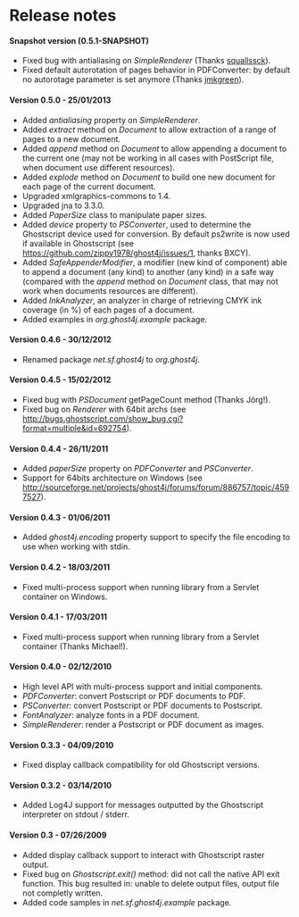 Release notes
=============

#### Snapshot version (0.5.1-SNAPSHOT)

* Fixed bug with antialiasing on *SimpleRenderer* (Thanks [squallssck](https://github.com/squallssck)).
* Fixed default autorotation of pages behavior in PDFConverter: by default no autorotage parameter is set anymore (Thanks [jmkgreen](https://github.com/jmkgreen)).

#### Version 0.5.0 - 25/01/2013

* Added *antialiasing* property on *SimpleRenderer*.
* Added *extract* method on *Document* to allow extraction of a range of pages to a new document.
* Added *append* method on *Document* to allow appending a document to the current one (may not be working in all cases with PostScript file, when document use different resources).
* Added *explode* method on *Document* to build one new document for each page of the current document.
* Upgraded xmlgraphics-commons to 1.4.
* Upgraded jna to 3.3.0.
* Added *PaperSize* class to manipulate paper sizes.
* Added *device* property to *PSConverter*, used to determine the Ghostscript device used for conversion. By default ps2write is now used if available in Ghostscript (see https://github.com/zippy1978/ghost4j/issues/1, thanks BXCY).
* Added *SafeAppenderModifier*, a modifier (new kind of component) able to append a document (any kind) to another (any kind) in a safe way (compared with the *append* method on *Document* class, that may not work when documents resources are different).
* Added *InkAnalyzer*, an analyzer in charge of retrieving CMYK ink coverage (in %) of each pages of a document.
* Added examples in *org.ghost4j.example* package.

#### Version 0.4.6 - 30/12/2012

* Renamed package *net.sf.ghost4j* to *org.ghost4j*.

#### Version 0.4.5 - 15/02/2012

* Fixed bug with *PSDocument* getPageCount method (Thanks Jörg!).
* Fixed bug on *Renderer* with 64bit archs (see http://bugs.ghostscript.com/show_bug.cgi?format=multiple&id=692754).
  
#### Version 0.4.4 - 26/11/2011

* Added *paperSize* property on *PDFConverter* and *PSConverter*.
* Support for 64bits architecture on Windows (see http://sourceforge.net/projects/ghost4j/forums/forum/886757/topic/4597527).

#### Version 0.4.3 - 01/06/2011

* Added *ghost4j.encoding* property support to specify the file encoding to use when working with stdin.
 
#### Version 0.4.2 - 18/03/2011

* Fixed multi-process support when running library from a Servlet container on Windows.

#### Version 0.4.1 - 17/03/2011

* Fixed multi-process support when running library from a Servlet container (Thanks Michael!).
  
#### Version 0.4.0 - 02/12/2010

* High level API with multi-process support and initial components.
* *PDFConverter*: convert Postscript or PDF documents to PDF.
* *PSConverter*: convert Postscript or PDF documents to Postscript.
* *FontAnalyzer*: analyze fonts in a PDF document.
* *SimpleRenderer*: render a Postscript or PDF document as images.
  
#### Version 0.3.3 - 04/09/2010

* Fixed display callback compatibility for old Ghostscript versions.

#### Version 0.3.2 - 03/14/2010

* Added Log4J support for messages outputted by the Ghostscript interpreter on stdout / stderr.

#### Version 0.3 - 07/26/2009

* Added display callback support to interact with Ghostscript raster output.
* Fixed bug on *Ghostscript.exit()* method: did not call the native API exit function.
    This bug resulted in: unable to delete output files, output file not completly written.
* Added code samples in *net.sf.ghost4j.example* package.
